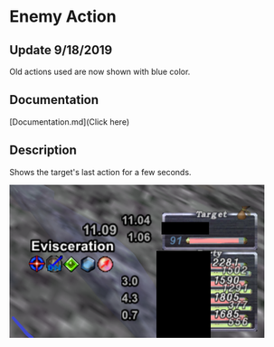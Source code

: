 # Enemy Action

## Update 9/18/2019 

Old actions used are now shown with blue color.

## Documentation 

[Documentation.md](Click here)

## Description

Shows the target's last action for a few seconds.

![Example](https://github.com/Akirane/enemyaction/blob/master/enemyaction.PNG)
